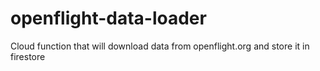 # openflight-data-loader
Cloud function that will download data from openflight.org and store it in firestore
